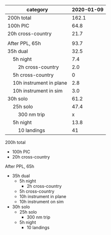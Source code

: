 |category|2020-01-09|
---------|----------|
200h total|162.1|
100h PIC|64.8|
20h cross-country|21.7|
 | |
After PPL, 65h|93.7| 
35h dual|32.5| 
&nbsp;&nbsp;&nbsp;&nbsp;5h night|7.4| 
&nbsp;&nbsp;&nbsp;&nbsp;&nbsp;&nbsp;&nbsp;&nbsp;2h cross-country|2.0| 
&nbsp;&nbsp;&nbsp;&nbsp;5h cross-country|0| 
&nbsp;&nbsp;&nbsp;&nbsp;10h instrument in plane|2.8|
&nbsp;&nbsp;&nbsp;&nbsp;10h instrument in sim|3.0| 
30h solo|61.2| 
&nbsp;&nbsp;&nbsp;&nbsp;25h solo|47.4| 
&nbsp;&nbsp;&nbsp;&nbsp;&nbsp;&nbsp;&nbsp;&nbsp;300 nm trip|x| 
&nbsp;&nbsp;&nbsp;&nbsp;5h night|13.8| 
&nbsp;&nbsp;&nbsp;&nbsp;&nbsp;&nbsp;&nbsp;&nbsp;10 landings|41| 

200h total                        
* 100h PIC                         
* 20h cross-country                

After PPL, 65h                     
* 35h dual                         
  * 5h night                       
    * 2h cross-country             
  * 5h cross-country               
  * 10h instrument in plane         
  * 10h instrument on sim           
* 30h solo                        
  * 25h solo                       
    * 300 nm trip                     
  * 5h night                       
    * 10 landings                  

